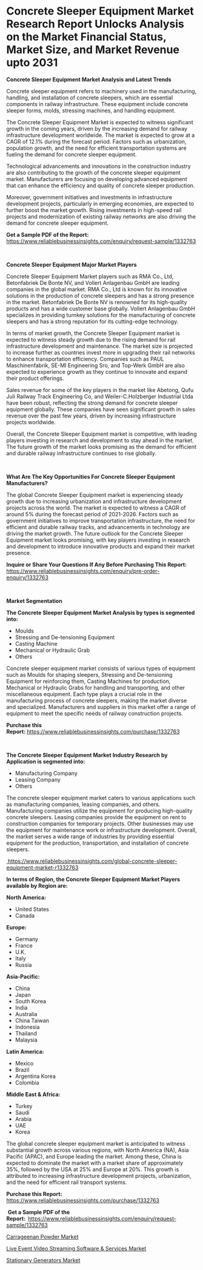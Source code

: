 <p><h1>Concrete Sleeper Equipment Market Research Report Unlocks Analysis on the Market Financial Status, Market Size, and Market Revenue upto 2031</h1></p><p><strong>Concrete Sleeper Equipment Market Analysis and Latest Trends</strong></p>
<p><p>Concrete sleeper equipment refers to machinery used in the manufacturing, handling, and installation of concrete sleepers, which are essential components in railway infrastructure. These equipment include concrete sleeper forms, molds, stressing machines, and handling equipment.</p><p>The Concrete Sleeper Equipment Market is expected to witness significant growth in the coming years, driven by the increasing demand for railway infrastructure development worldwide. The market is expected to grow at a CAGR of 12.1% during the forecast period. Factors such as urbanization, population growth, and the need for efficient transportation systems are fueling the demand for concrete sleeper equipment.</p><p>Technological advancements and innovations in the construction industry are also contributing to the growth of the concrete sleeper equipment market. Manufacturers are focusing on developing advanced equipment that can enhance the efficiency and quality of concrete sleeper production.</p><p>Moreover, government initiatives and investments in infrastructure development projects, particularly in emerging economies, are expected to further boost the market growth. Rising investments in high-speed rail projects and modernization of existing railway networks are also driving the demand for concrete sleeper equipment.</p></p>
<p><strong>Get a Sample PDF of the Report:&nbsp;</strong> <a href="https://www.reliablebusinessinsights.com/enquiry/request-sample/1332763">https://www.reliablebusinessinsights.com/enquiry/request-sample/1332763</a></p>
<p>&nbsp;</p>
<p><strong>Concrete Sleeper Equipment Major Market Players</strong></p>
<p><p>Concrete Sleeper Equipment Market players such as RMA Co., Ltd, Betonfabriek De Bonte NV, and Vollert Anlagenbau GmbH are leading companies in the global market. RMA Co., Ltd is known for its innovative solutions in the production of concrete sleepers and has a strong presence in the market. Betonfabriek De Bonte NV is renowned for its high-quality products and has a wide customer base globally. Vollert Anlagenbau GmbH specializes in providing turnkey solutions for the manufacturing of concrete sleepers and has a strong reputation for its cutting-edge technology.</p><p>In terms of market growth, the Concrete Sleeper Equipment market is expected to witness steady growth due to the rising demand for rail infrastructure development and maintenance. The market size is projected to increase further as countries invest more in upgrading their rail networks to enhance transportation efficiency. Companies such as PAUL Maschinenfabrik, SE-MI Engineering Sro, and Top-Werk GmbH are also expected to experience growth as they continue to innovate and expand their product offerings.</p><p>Sales revenue for some of the key players in the market like Abetong, Qufu Juli Railway Track Engineering Co, and Weiler-C.Holzberger Industrial Ltda have been robust, reflecting the strong demand for concrete sleeper equipment globally. These companies have seen significant growth in sales revenue over the past few years, driven by increasing infrastructure projects worldwide.</p><p>Overall, the Concrete Sleeper Equipment market is competitive, with leading players investing in research and development to stay ahead in the market. The future growth of the market looks promising as the demand for efficient and durable railway infrastructure continues to rise globally.</p></p>
<p>&nbsp;</p>
<p><strong>What Are The Key Opportunities For Concrete Sleeper Equipment Manufacturers?</strong></p>
<p><p>The global Concrete Sleeper Equipment market is experiencing steady growth due to increasing urbanization and infrastructure development projects across the world. The market is expected to witness a CAGR of around 5% during the forecast period of 2021-2026. Factors such as government initiatives to improve transportation infrastructure, the need for efficient and durable railway tracks, and advancements in technology are driving the market growth. The future outlook for the Concrete Sleeper Equipment market looks promising, with key players investing in research and development to introduce innovative products and expand their market presence.</p></p>
<p><strong>Inquire or Share Your Questions If Any Before Purchasing This Report:</strong> <a href="https://www.reliablebusinessinsights.com/enquiry/pre-order-enquiry/1332763">https://www.reliablebusinessinsights.com/enquiry/pre-order-enquiry/1332763</a></p>
<p>&nbsp;</p>
<p><strong>Market Segmentation</strong></p>
<p><strong>The Concrete Sleeper Equipment Market Analysis by types is segmented into:</strong></p>
<p><ul><li>Moulds</li><li>Stressing and De-tensioning Equipment</li><li>Casting Machine</li><li>Mechanical or Hydraulic Grab</li><li>Others</li></ul></p>
<p><p>Concrete sleeper equipment market consists of various types of equipment such as Moulds for shaping sleepers, Stressing and De-tensioning Equipment for reinforcing them, Casting Machines for production, Mechanical or Hydraulic Grabs for handling and transporting, and other miscellaneous equipment. Each type plays a crucial role in the manufacturing process of concrete sleepers, making the market diverse and specialized. Manufacturers and suppliers in this market offer a range of equipment to meet the specific needs of railway construction projects.</p></p>
<p><strong>Purchase this Report:&nbsp;</strong><a href="https://www.reliablebusinessinsights.com/purchase/1332763">https://www.reliablebusinessinsights.com/purchase/1332763</a></p>
<p>&nbsp;</p>
<p><strong>The Concrete Sleeper Equipment Market Industry Research by Application is segmented into:</strong></p>
<p><ul><li>Manufacturing Company</li><li>Leasing Company</li><li>Others</li></ul></p>
<p><p>The concrete sleeper equipment market caters to various applications such as manufacturing companies, leasing companies, and others. Manufacturing companies utilize the equipment for producing high-quality concrete sleepers. Leasing companies provide the equipment on rent to construction companies for temporary projects. Other businesses may use the equipment for maintenance work or infrastructure development. Overall, the market serves a wide range of industries by providing essential equipment for the production, transportation, and installation of concrete sleepers.</p></p>
<p><a href="https://www.reliablebusinessinsights.com/global-concrete-sleeper-equipment-market-r1332763">&nbsp;https://www.reliablebusinessinsights.com/global-concrete-sleeper-equipment-market-r1332763</a></p>
<p><strong>In terms of Region, the Concrete Sleeper Equipment Market Players available by Region are:</strong></p>
<p>
    <p> <strong> North America: </strong>
        <ul>
            <li>United States</li>
            <li>Canada</li>
        </ul>
        </p> 
    <p> <strong> Europe: </strong>
        <ul>
            <li>Germany</li>
            <li>France</li>
            <li>U.K.</li>
            <li>Italy</li>
            <li>Russia</li>
        </ul>
        </p> 
    <p> <strong> Asia-Pacific: </strong>
        <ul>
            <li>China</li>
            <li>Japan</li>
            <li>South Korea</li>
            <li>India</li>
            <li>Australia</li>
            <li>China Taiwan</li>
            <li>Indonesia</li>
            <li>Thailand</li>
            <li>Malaysia</li>
        </ul>
        </p> 
    <p> <strong> Latin America: </strong>
        <ul>
            <li>Mexico</li>
            <li>Brazil</li>
            <li>Argentina Korea</li>
            <li>Colombia</li>
        </ul>
        </p> 
    <p> <strong> Middle East & Africa: </strong>
        <ul>
            <li>Turkey</li>
            <li>Saudi</li>
            <li>Arabia</li>
            <li>UAE</li>
            <li>Korea</li>
        </ul>
    </p>
    </p>
<p><p>The global concrete sleeper equipment market is anticipated to witness substantial growth across various regions, with North America (NA), Asia Pacific (APAC), and Europe leading the market. Among these, China is expected to dominate the market with a market share of approximately 35%, followed by the USA at 25% and Europe at 20%. This growth is attributed to increasing infrastructure development projects, urbanization, and the need for efficient rail transport systems.</p></p>
<p><strong>Purchase this Report: </strong><a href="https://www.reliablebusinessinsights.com/purchase/1332763">https://www.reliablebusinessinsights.com/purchase/1332763</a></p>
<p>&nbsp;<strong>Get a Sample PDF of the Report:&nbsp;&nbsp;</strong><a href="https://www.reliablebusinessinsights.com/enquiry/request-sample/1332763">https://www.reliablebusinessinsights.com/enquiry/request-sample/1332763</a></p>
<p><strong></strong></p>
<p><p><a href="https://medium.com/@kaceyrath00/global-carrageenan-powder-market-size-and-market-trends-analysis-by-regional-outlook-competitive-f82403848a3e">Carrageenan Powder Market</a></p><p><a href="https://medium.com/@philipholland626/live-event-video-streaming-software-services-market-a-global-and-regional-analysis-focus-on-d0bdbe5eb06f">Live Event Video Streaming Software & Services Market</a></p><p><a href="https://medium.com/@sac-m/insights-into-the-stationary-generators-market-market-players-market-size-geographical-regions-4e0dde9a1d83">Stationary Generators Market</a></p></p>